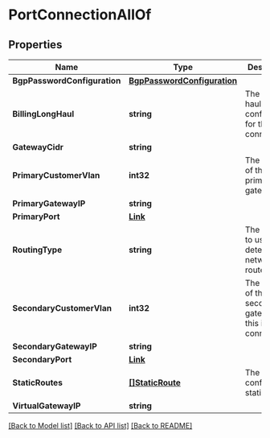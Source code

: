 # PortConnectionAllOf

## Properties

Name | Type | Description | Notes
------------ | ------------- | ------------- | -------------
**BgpPasswordConfiguration** | [**BgpPasswordConfiguration**](BGPPasswordConfiguration.md) |  | [optional] 
**BillingLongHaul** | **string** | The long haul billing configuration for this connection. | [optional] [readonly] 
**GatewayCidr** | **string** |  | [optional] 
**PrimaryCustomerVlan** | **int32** | The VLAN ID of the primary gateway. | [optional] 
**PrimaryGatewayIP** | **string** |  | [optional] 
**PrimaryPort** | [**Link**](Link.md) |  | [optional] 
**RoutingType** | **string** | The method to use for determining network routes. | [optional] 
**SecondaryCustomerVlan** | **int32** | The VLAN ID of the secondary gateway if this is an HA connection. | [optional] 
**SecondaryGatewayIP** | **string** |  | [optional] 
**SecondaryPort** | [**Link**](Link.md) |  | [optional] 
**StaticRoutes** | [**[]StaticRoute**](StaticRoute.md) | The user configured static routes. | [optional] 
**VirtualGatewayIP** | **string** |  | [optional] 

[[Back to Model list]](../README.md#documentation-for-models) [[Back to API list]](../README.md#documentation-for-api-endpoints) [[Back to README]](../README.md)


